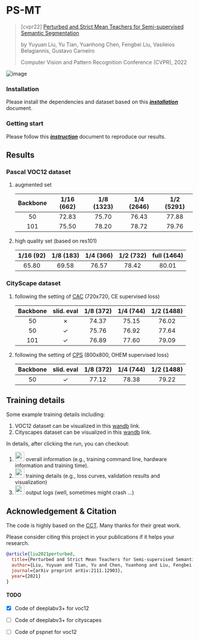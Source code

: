 # PS-MT 
> [cvpr22] [Perturbed and Strict Mean Teachers for Semi-supervised Semantic Segmentation](https://arxiv.org/abs/2111.12903)
>
> by Yuyuan Liu, Yu Tian, Yuanhong Chen, Fengbei Liu, Vasileios Belagiannis, Gustavo Carneiro
> 
> Computer Vision and Pattern Recognition Conference (CVPR), 2022

![image](https://user-images.githubusercontent.com/102338056/167279043-362e1405-db45-4355-b92b-0993312fe461.png)


### Installation
Please install the dependencies and dataset based on this [***installation***](./docs/installation.md) document.

### Getting start
Please follow this [***instruction***](./docs/before_start.md) document to reproduce our results.

## Results
### Pascal VOC12 dataset
1. augmented set 

    | Backbone 	| 1/16 (662)| 1/8 (1323)| 1/4 (2646)| 1/2 (5291)|
    |:--------:	|:-----:	|:-----:	|:-----:	|:-----:	|
    | 50       	| 72.83 	| 75.70 	| 76.43 	| 77.88 	|
    | 101      	| 75.50 	| 78.20 	| 78.72 	| 79.76 	|
2. high quality set (based on res101)

   | 1/16 (92)| 1/8 (183)| 1/4 (366)| 1/2 (732)| full (1464)|
   |:-----:	|:-----:	|:-----:	|:-----:	|:-----:	|
   | 65.80 	| 69.58 	| 76.57 	| 78.42 	|80.01|

### CityScape dataset
1. following the setting of [CAC](https://arxiv.org/pdf/2106.14133.pdf) (720x720, CE supervised loss)
   
    | Backbone 	| slid. eval| 1/8 (372)| 1/4 (744)| 1/2 (1488)|
    |:--------:	|:-----:	|:-----:	|:-----:	|:-----:	|
    | 50       	| ✗	        |74.37 	    | 75.15 	| 76.02 	| 
    | 50       	| ✓	        |75.76 	    | 76.92 	| 77.64 	| 
    | 101      	| ✓	        |76.89	    | 77.60 	| 79.09 	|       
2. following the setting of [CPS](https://arxiv.org/pdf/2106.01226.pdf) (800x800, OHEM supervised loss)
   
   | Backbone 	| slid. eval| 1/8 (372)| 1/4 (744)| 1/2 (1488)|
   |:--------:	|:-----:	|:-----:	|:-----:	|:-----:	|
   | 50       	| ✓		    |77.12 	    | 78.38 	| 79.22 	|


## Training details
Some example training details including:
1) VOC12 dataset can be visualized in this [wandb](https://wandb.ai/pyedog1976/PS-MT(VOC12)?workspace=user-pyedog1976) link.
2) Cityscapes dataset can be visualized in this [wandb](https://wandb.ai/pyedog1976/PS-MT(City)?workspace=user-pyedog1976) link.

In details, after clicking the run, you can checkout:

1) <img src="https://user-images.githubusercontent.com/102338056/167282405-a116af68-c5c0-46aa-8cc5-1fe2774edf0b.png" width="25" height="25"> overall information (e.g., training command line, hardware information and training time).
2) <img src="https://user-images.githubusercontent.com/102338056/167282511-fd9e21be-9958-41fd-ac9d-b0b9814693b4.png" width="25" height="25"> training details (e.g., loss curves, validation results and visualization)
3) <img src="https://user-images.githubusercontent.com/102338056/167282559-2e5b3d12-0d06-411b-8a23-5be810876309.png" width="25" height="25"> output logs (well, sometimes might crash ...)

## Acknowledgement & Citation
The code is highly based on the [CCT](https://github.com/yassouali/CCT). Many thanks for their great work.

Please consider citing this project in your publications if it helps your research.
```bibtex
@article{liu2021perturbed,
  title={Perturbed and Strict Mean Teachers for Semi-supervised Semantic Segmentation},
  author={Liu, Yuyuan and Tian, Yu and Chen, Yuanhong and Liu, Fengbei and Belagiannis, Vasileios and Carneiro, Gustavo},
  journal={arXiv preprint arXiv:2111.12903},
  year={2021}
}

```

#### TODO
- [x] Code of deeplabv3+ for voc12
- [ ] Code of deeplabv3+ for cityscapes
- [ ] Code of pspnet for voc12


